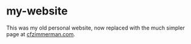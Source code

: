 # my-website

This was my old personal website, now replaced with the much simpler page at [cfzimmerman.com](https://www.cfzimmerman.com/).
